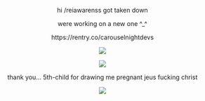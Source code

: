 <p align=center>  hi /reiawarenss got taken down
<p align=center> were working on a new one ^_^
<p align=center> https://rentry.co/carouselnightdevs

<p align=center> <img src=https://komarev.com/ghpvc/?username=acheswan&color=8b43a6&style=plastic&label=times+i+got+hard+counter:&abbreviated=true>
<p align=center> <img src=https://i.imgur.com/TH8CQlm.png> 
<p align=center> thank you... 5th-child for drawing me pregnant jeus fucking christ

<p align=center> <img src=https://i.imgur.com/hA4zO7h.png>
